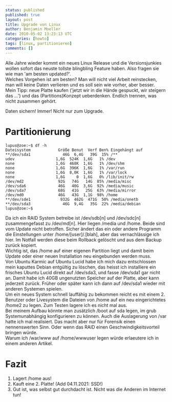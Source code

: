 ```yaml
---
status: published
published: true
layout: post
title: Upgrade von Linux
author: Benjamin Moeller
date: 2010-05-02 13:23:13 UTC
categories: [howto]
tags: [linux, partitionieren]
comments: []
---
```


Alle Jahre wieder kommt ein neues Linux Release und die Versionsjunkies wollen sofort das neuste tollste blingbling Feature haben. Also fragen sie wie man 'am besten updated?'.  
Welches Vorgehen ist am besten? Man will nicht viel Arbeit reinstecken, man will keine Daten verlieren und es soll sein wie vorher, aber besser.  
Mein Tipp: neue Platte kaufen ('jetzt wir in die Hände gespuckt, wir steigern das ...') und das (Partitions)Konzept ueberdenken. Endlich trennen, was nicht zusammen gehört.  

Daten sichern! Immer! Nicht nur zum Upgrade.  

# Partitionierung

```
lupus@zoe:~$ df -h  
Dateisystem            Größe Benut  Verf Ben% Eingehängt auf  
**/dev/sda1              46G  6,4G   39G  15% /**  
udev                  1,6G  524K  1,6G   1% /dev  
none                  1,6G  468K  1,6G   1% /dev/shm  
none                  1,6G  396K  1,6G   1% /var/run  
none                  1,6G  8,0K  1,6G   1% /var/lock  
none                  1,6G     0  1,6G   0% /lib/init/rw  
/dev/md2               92G   74G   14G  85% /media/misc  
/dev/sda6              46G   40G  3,6G  92% /media/music  
/dev/sda7              68G   41G   25G  63% /media/mirror  
/dev/md0               46G   43G  1,1G  98% /home  
**/dev/sde1             932G  462G  471G  50% /media/onetb  
**/dev/sda3              46G  9,4G   35G  22% /media/debian  
lupus@zoe:~$  
```

Da ich ein RAID System betreibe ist /dev/sdb[n] und /dev/sdc[n] zusammengefasst zu /dev/md[n]. Hier liegen /media und /home. Beide sind vom Update nicht betroffen. Sicher ändert das ein oder andere Programm die Einstellungen unter /home/[user]/.[blah], aber das vernachlässige ich hier. Im Notfall werden diese beim Rollback gelöscht und aus dem Backup zurück kopiert.  
Wichtig ist, das /home auf einer eigenen Partition liegt und damit beim Update oder einer neuen Installation neu eingebunden werden muss.  
Von Ubuntu Karmic auf Ubuntu Lucid habe ich mich dazu entschlossen mein kaputtes Debian entgültig zu löschen, das heisst ich installiere ein frisches Ubuntu Lucid direkt auf /dev/sda3, und fasse /dev/sda1 gar nicht an. Damit habe ich 40GB ungenutzten Speicher auf der Platte, aber kann jederzeit zurück. Früher oder später kann ich dann auf /dev/sda1 wieder mit anderen Systemen spielen.  
Um ein neues System schnell lauffähig zu bekommen reicht es mit einem 2. Benutzer oder Livesystem die Dateien von /home auf ein neu eingerichtetes /home2 zu legen. Zum Testen lagere ich es nicht mal aus.  
Bei meinem Aufbau könnte man zusätzlich /boot auf sda legen, im grub Systemunabhängig konfigurieren zu können. Auch die Auslagerung von /var hatte ich mal realisiert. Das macht aber nur für Forensik einen nennenswerten Sinn. Oder wenn das RAID einen Geschwindigkeitsvorteil bringen würde.  
Warum ich /war/www auf /home/wwwuser legen würde erlaeutere ich in einem anderen Artikel.  

# Fazit  

1. Lagert /home aus!  
2. Kauft eine 2. Platte! (Add 04.11.2021: SSD!)  
3. Gut ist, was selbst gut durchdacht ist. Nicht was die Anderen im Internet tun!  

